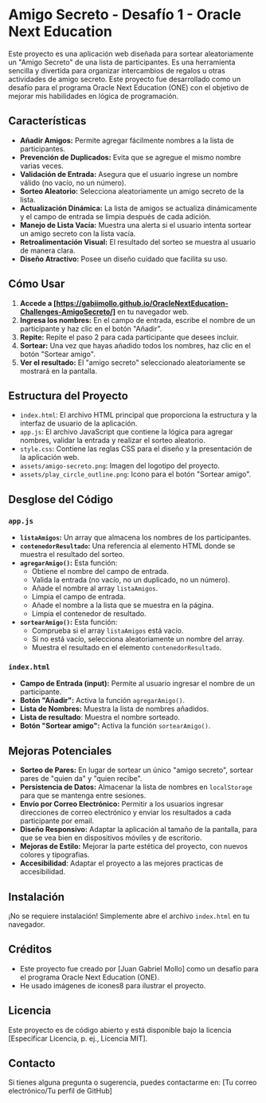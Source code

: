 # Amigo Secreto - Desafío 1 - Oracle Next Education

Este proyecto es una aplicación web diseñada para sortear aleatoriamente un "Amigo Secreto" de una lista de participantes. Es una herramienta sencilla y divertida para organizar intercambios de regalos u otras actividades de amigo secreto. Este proyecto fue desarrollado como un desafío para el programa Oracle Next Education (ONE) con el objetivo de mejorar mis habilidades en lógica de programación.

## Características

*   **Añadir Amigos:** Permite agregar fácilmente nombres a la lista de participantes.
*   **Prevención de Duplicados:** Evita que se agregue el mismo nombre varias veces.
*   **Validación de Entrada:** Asegura que el usuario ingrese un nombre válido (no vacío, no un número).
*   **Sorteo Aleatorio:** Selecciona aleatoriamente un amigo secreto de la lista.
*   **Actualización Dinámica:** La lista de amigos se actualiza dinámicamente y el campo de entrada se limpia después de cada adición.
*   **Manejo de Lista Vacía:** Muestra una alerta si el usuario intenta sortear un amigo secreto con la lista vacía.
*   **Retroalimentación Visual:** El resultado del sorteo se muestra al usuario de manera clara.
*   **Diseño Atractivo:** Posee un diseño cuidado que facilita su uso.

## Cómo Usar

1.  **Accede a [https://gabiimollo.github.io/OracleNextEducation-Challenges-AmigoSecreto/]** en tu navegador web.
2.  **Ingresa los nombres:** En el campo de entrada, escribe el nombre de un participante y haz clic en el botón "Añadir".
3.  **Repite:** Repite el paso 2 para cada participante que desees incluir.
4.  **Sortear:** Una vez que hayas añadido todos los nombres, haz clic en el botón "Sortear amigo".
5.  **Ver el resultado:** El "amigo secreto" seleccionado aleatoriamente se mostrará en la pantalla.

## Estructura del Proyecto

*   `index.html`: El archivo HTML principal que proporciona la estructura y la interfaz de usuario de la aplicación.
*   `app.js`: El archivo JavaScript que contiene la lógica para agregar nombres, validar la entrada y realizar el sorteo aleatorio.
*   `style.css`: Contiene las reglas CSS para el diseño y la presentación de la aplicación web.
*   `assets/amigo-secreto.png`: Imagen del logotipo del proyecto.
*   `assets/play_circle_outline.png`: Icono para el botón "Sortear amigo".

## Desglose del Código

### `app.js`

*   **`listaAmigos`:** Un array que almacena los nombres de los participantes.
*   **`contenedorResultado`:** Una referencia al elemento HTML donde se muestra el resultado del sorteo.
*   **`agregarAmigo()`:** Esta función:
    *   Obtiene el nombre del campo de entrada.
    *   Valida la entrada (no vacío, no un duplicado, no un número).
    *   Añade el nombre al array `listaAmigos`.
    *   Limpia el campo de entrada.
    *   Añade el nombre a la lista que se muestra en la página.
    * Limpia el contenedor de resultado.
*   **`sortearAmigo()`:** Esta función:
    *   Comprueba si el array `listaAmigos` está vacío.
    *   Si no está vacío, selecciona aleatoriamente un nombre del array.
    *   Muestra el resultado en el elemento `contenedorResultado`.

### `index.html`

*   **Campo de Entrada (input):** Permite al usuario ingresar el nombre de un participante.
*   **Botón "Añadir":** Activa la función `agregarAmigo()`.
*   **Lista de Nombres:** Muestra la lista de nombres añadidos.
*   **Lista de resultado**: Muestra el nombre sorteado.
*   **Botón "Sortear amigo":** Activa la función `sortearAmigo()`.

## Mejoras Potenciales

*   **Sorteo de Pares:** En lugar de sortear un único "amigo secreto", sortear pares de "quien da" y "quien recibe".
*   **Persistencia de Datos:** Almacenar la lista de nombres en `localStorage` para que se mantenga entre sesiones.
*   **Envío por Correo Electrónico:** Permitir a los usuarios ingresar direcciones de correo electrónico y enviar los resultados a cada participante por email.
*   **Diseño Responsivo:** Adaptar la aplicación al tamaño de la pantalla, para que se vea bien en dispositivos móviles y de escritorio.
*   **Mejoras de Estilo:**  Mejorar la parte estética del proyecto, con nuevos colores y tipografias.
* **Accesibilidad**: Adaptar el proyecto a las mejores practicas de accesibilidad.

## Instalación

¡No se requiere instalación! Simplemente abre el archivo `index.html` en tu navegador.

## Créditos

*   Este proyecto fue creado por [Juan Gabriel Mollo] como un desafío para el programa Oracle Next Education (ONE).
*   He usado imágenes de icones8 para ilustrar el proyecto.

## Licencia

Este proyecto es de código abierto y está disponible bajo la licencia [Especificar Licencia, p. ej., Licencia MIT].

## Contacto

Si tienes alguna pregunta o sugerencia, puedes contactarme en: [Tu correo electrónico/Tu perfil de GitHub]
